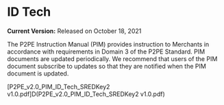 # ID Tech

**Current Version:** Released on October 18, 2021

The P2PE Instruction Manual (PIM) provides instruction to Merchants in accordance with requirements in Domain 3 of the P2PE Standard. PIM documents are updated periodically. We recommend that users of the PIM document subscribe to updates so that they are notified when the PIM document is updated.

[P2PE_v2.0_PIM_ID_Tech_SREDKey2 v1.0.pdf]D(P2PE_v2.0_PIM_ID_Tech_SREDKey2 v1.0.pdf)
